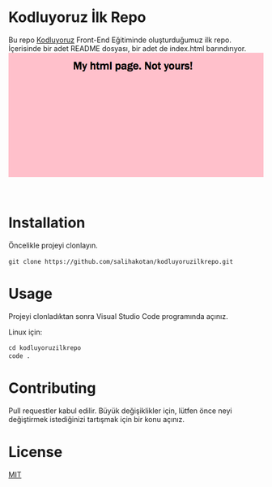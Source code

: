 # Kodluyoruz İlk Repo
Bu repo [Kodluyoruz](https://www.kodluyoruz.org/) Front-End Eğitiminde oluşturduğumuz ilk repo. İçerisinde bir adet README dosyası, bir adet de index.html barındırıyor.
<br/>
![demo image](/preview.png)

<br/>

# Installation
Öncelikle projeyi clonlayın.

`git clone https://github.com/salihakotan/kodluyoruzilkrepo.git`

# Usage
Projeyi clonladıktan sonra Visual Studio Code programında açınız.

Linux için:

```shell
cd kodluyoruzilkrepo
code .
```

# Contributing
Pull requestler kabul edilir. Büyük değişiklikler için, lütfen önce neyi değiştirmek istediğinizi tartışmak için bir konu açınız.

# License
[MIT](https://choosealicense.com/licenses/mit/)
